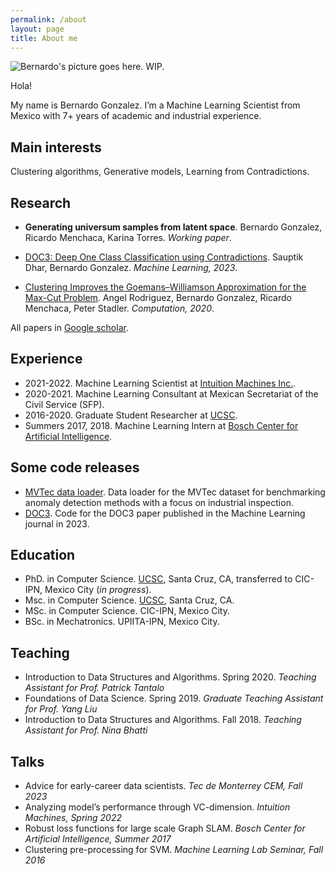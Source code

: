```yaml
---
permalink: /about
layout: page
title: About me
---
```


![Bernardo's picture goes here. WIP.](./assets/imgs/ber_0.png)

Hola!

My name is Bernardo Gonzalez. I’m a Machine Learning Scientist from Mexico with 7+ years of academic and industrial experience.

## Main interests

Clustering algorithms, Generative models, Learning from Contradictions.

## Research

- **Generating universum samples from latent space**. Bernardo Gonzalez, Ricardo Menchaca, Karina Torres. *Working paper*.

- [DOC3: Deep One Class Classification using Contradictions](https://link.springer.com/article/10.1007/s10994-023-06362-5). Sauptik Dhar, Bernardo Gonzalez. *Machine Learning, 2023*.

- [Clustering Improves the Goemans–Williamson Approximation for the Max-Cut Problem](https://www.mdpi.com/2079-3197/8/3/75). Angel Rodriguez, Bernardo Gonzalez, Ricardo Menchaca, Peter Stadler. *Computation, 2020*.

All papers in [Google scholar](https://scholar.google.com/citations?hl=es&user=J6AjacwAAAAJ).

## Experience

- 2021-2022. Machine Learning Scientist at [Intuition Machines Inc.](https://www.imachines.com/).
- 2020-2021. Machine Learning Consultant at Mexican Secretariat of the Civil Service (SFP).
- 2016-2020. Graduate Student Researcher at [UCSC](https://engineering.ucsc.edu/).
- Summers 2017, 2018. Machine Learning Intern at [Bosch Center for Artificial Intelligence](https://www.bosch-ai.com/).

## Some code releases

- [MVTec data loader](https://github.com/b3r8/mvtec-dataloader). Data loader for the MVTec dataset for benchmarking anomaly detection methods with a focus on industrial inspection.
- [DOC3](https://github.com/sauptikdhar/DOC3). Code for the DOC3 paper published in the Machine Learning journal in 2023.

## Education

- PhD. in Computer Science. [UCSC](https://engineering.ucsc.edu/), Santa Cruz, CA, transferred to CIC-IPN, Mexico City (*in progress*).
- Msc. in Computer Science. [UCSC](https://engineering.ucsc.edu/), Santa Cruz, CA.
- MSc. in Computer Science. CIC-IPN, Mexico City.
- BSc. in Mechatronics. UPIITA-IPN, Mexico City.

## Teaching

- Introduction to Data Structures and Algorithms. Spring 2020. *Teaching Assistant for Prof. Patrick Tantalo*
- Foundations of Data Science. Spring 2019. *Graduate Teaching Assistant for Prof. Yang Liu*
- Introduction to Data Structures and Algorithms. Fall 2018. *Teaching Assistant for Prof. Nina Bhatti*

## Talks

- Advice for early-career data scientists. *Tec de Monterrey CEM, Fall 2023*
- Analyzing model’s performance through VC-dimension. *Intuition Machines, Spring 2022*
- Robust loss functions for large scale Graph SLAM. *Bosch Center for Artificial Intelligence, Summer 2017*
- Clustering pre-processing for SVM. *Machine Learning Lab Seminar, Fall 2016*
